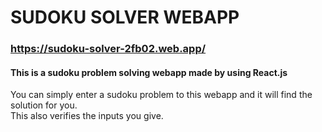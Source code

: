 # SUDOKU SOLVER WEBAPP

### https://sudoku-solver-2fb02.web.app/

#### This is a sudoku problem solving webapp made by using React.js<br>
You can simply enter a sudoku problem to this webapp and it will find the solution for you.<br>
This also verifies the inputs you give.<br>


